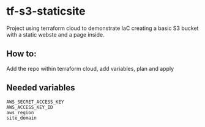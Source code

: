 # tf-s3-staticsite

Project using terraform cloud to demonstrate IaC creating a basic S3 bucket with a static webste and a page inside. 

## How to:
Add the repo within terraform cloud, add variables, plan and apply

## Needed variables
```
AWS_SECRET_ACCESS_KEY
AWS_ACCESS_KEY_ID
aws_region
site_domain
```
